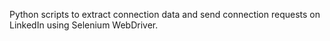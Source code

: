 
Python scripts to extract connection data and send connection requests on LinkedIn using Selenium WebDriver.

